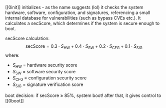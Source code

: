[[0init]] initializes - as the name suggests (lol)
it checks the system hardware, software, configuration, and signatures, referencing a small internal database for vulnerabilities (such as bypass CVEs etc.). It calculates a secScore, which determines if the system is secure enough to boot.

secScore calculation:
$$
\text{secScore} = 0.3 \cdot S_\text{HW} + 0.4 \cdot S_\text{SW} + 0.2 \cdot S_\text{CFG} + 0.1 \cdot S_\text{SIG}
$$
where:
- $S_\text{HW}$ = hardware security score
- $S_\text{SW}$ = software security score
- $S_\text{CFG}$ = configuration security score
- $S_\text{SIG}$ = signature verification score

boot decision: if secScore $\ge$ 85%, system boot!
after that, it gives control to [[0boot]]
